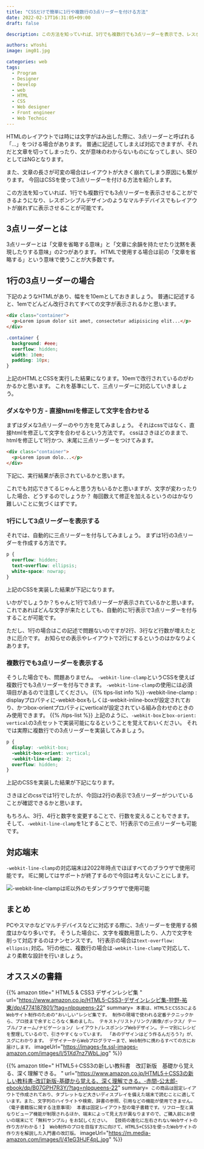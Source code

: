 ```yaml
---
title: "CSSだけで簡単に1行や複数行の3点リーダーを付ける方法"
date: 2022-02-17T16:31:05+09:00
draft: false

description: この方法を知っていれば、1行でも複数行でも3点リーダーを表示でき、レスポンシブルデザインのようなマルチデバイスでもレイアウトが崩れずに表示可能です

authors: wYoshi
image: img01.jpg

categories: web
tags:
  - Program
  - Designer
  - Develop
  - web
  - HTML
  - CSS
  - Web designer
  - Front engineer
  - Web Technic
---
```

HTMLのレイアウトでは時には文字がはみ出した際に、3点リーダーと呼ばれる「…」をつける場合があります。
普通に記述してしまえば対応できますが、それだと文章を切ってしまったり、文が意味のわからないものになってしまい、SEOとしてはNGとなります。

また、文章の長さが可変の場合はレイアウトが大きく崩れてしまう原因にも繋がります。
今回はCSSを使って3点リーダーを付ける方法を紹介します。

この方法を知っていれば、1行でも複数行でも3点リーダーを表示させることができるようになり、レスポンシブルデザインのようなマルチデバイスでもレイアウトが崩れずに表示させることが可能です。

## 3点リーダーとは
3点リーダーとは「文章を省略する意味」と「文章に余韻を持たせたり沈黙を表現したりする意味」の2つがあります。
HTMLで使用する場合は前の「文章を省略する」という意味で使うことが大多数です。

## 1行の3点リーダーの場合
下記のようなHTMLがあり、幅をを10emとしておきましょう。
普通に記述すると、1emでどんどん改行されてすべての文字が表示されるかと思います。
```html
<div class="container">
  <p>Lorem ipsum dolor sit amet, consectetur adipisicing elit...</p>
</div>
```
```css
.container {
  background: #eee;
  overflow: hidden;
  width: 10em;
  padding: 10px;
}
```
上記のHTMLとCSSを実行した結果になります。10emで改行されているのがわかるかと思います。
これを基準にして、三点リーダーに対応していきましょう。
<script async src="//jsfiddle.net/wyoshi/xgoj82nr/3/embed/result,html,css/"></script>

### ダメなやり方 - 直接htmlを修正して文字を合わせる
まずはダメな3点リーダーのやり方を見てみましょう。
それはcssではなく、直接htmlを修正して文字を合わせるという方法です。
cssはさきほどのままで、htmlを修正して1行かつ、末尾に三点リーダーをつけてみます。
```html
<div class="container">
  <p>Lorem ipsum dolo...</p>
</div>
```
下記に、実行結果が表示されているかと思います。
<script async src="//jsfiddle.net/wyoshi/xgoj82nr/8/embed/result,html,css/"></script>
これでも対応できてるじゃんと思う方もいるかと思いますが、文字が変わったりした場合、どうするのでしょうか？
毎回数えて修正を加えるというのはかなり難しいことに気づくはずです。

### 1行にして3点リーダーを表示する
それでは、自動的に三点リーダーを付与してみましょう。
まずは1行の3点リーダーを作成する方法です。
```css
p {
  overflow: hidden;
  text-overflow: ellipsis;
  white-space: nowrap;
}
```
上記のCSSを実装した結果が下記になります。
<script async src="//jsfiddle.net/wyoshi/xgoj82nr/10/embed/result,html,css/"></script>
いかがでしょうか？ちゃんと1行で3点リーダーが表示されているかと思います。
これであればどんな文字が来たとしても、自動的に1行表示で3点リーダーを付与することが可能です。

ただし、1行の場合はこの記述で問題ないのですが2行、3行など行数が増えたときに厄介です。
お知らせの表示やレイアウトで2行にするというのはかなりよくあります。

### 複数行でも3点リーダーを表示する
そうした場合でも、問題ありません。
```-webkit-line-clamp```というCSSを使えば複数行でも3点リーダーを付与できます。
```-webkit-line-clamp```の使用には必須項目があるので注意してください。
{{% tips-list info %}}
-webkit-line-clamp
: displayプロパティに-webkit-boxもしくは-webkit-inline-boxが設定されており、かつbox-orientプロパティにverticalが設定されている組み合わせのときのみ使用できます。
{{% /tips-list %}}
上記のように、```-webkit-box```と```box-orient: vertical```の3点セットで実装可能になるということを覚えておいください。
それでは実際に複数行での3点リーダーを実装してみましょう。
```css
p {
  display: -webkit-box;
  -webkit-box-orient: vertical;
  -webkit-line-clamp: 2;
  overflow: hidden;
}
```
上記のCSSを実装した結果が下記になります。
<script async src="//jsfiddle.net/wyoshi/xgoj82nr/24/embed/result,html,css/"></script>
さきほどのcssでは1行でしたが、今回は2行の表示で3点リーダーがついていることが確認できるかと思います。

もちろん、3行、4行と数字を変更することで、行数を変えることもできます。
そして、```-webkit-line-clamp```を1とすることで、1行表示での三点リーダーも可能です。

## 対応端末
```-webkit-line-clamp```の対応端末は2022年時点でほぼすべてのブラウザで使用可能です。
IEに関してはサポートが終了するので今回は考えないことにします。

![-webkit-line-clampはIE以外のモダンブラウザで使用可能](img01.jpg)

 
## まとめ
PCやスマホなどマルチデバイスなどに対応する際に、3点リーダーを使用する頻度はかなり多いです。
そうした場合に、文字を複数用意したり、人力で文字を削って対応するのはナンセンスです。
1行表示の場合は```text-overflow: ellipsis;```対応。1行の他に、複数行の場合は```-webkit-line-clamp```で対応して、より柔軟な設計を行いましょう。

## オススメの書籍
{{% amazon title=" HTML5 & CSS3 デザインレシピ集 " url="https://www.amazon.co.jp/HTML5-CSS3-デザインレシピ集-狩野-祐東/dp/4774187801/?tag=nlpqueens-22" summary=` 本書は、HTML5とCSS3によるWebサイト制作のための"おいしい"レシピ集です。 制作の現場で使われる定番テクニックから、プロ技まで余すところなく集めました。 テキスト/リスト/リンク/画像/ボックス/ テーブル/フォーム/ナビゲーション/ レイアウト/レスポンシブWebデザイン… テーマ別にレシピを整理しているので、引きやすくなっています。 「あのデザインはどう作るんだろう?」が、スグにわかります。 デザイナーからWebプログラマーまで、Web制作に携わるすべての方にお届けします。` imageUrl="https://images-fe.ssl-images-amazon.com/images/I/51Xd7nz7WbL.jpg" %}}

{{% amazon title=" HTML5＋CSS3の新しい教科書　改訂新版　基礎から覚える、深く理解できる。 " url="https://www.amazon.co.jp/HTML5＋CSS3の新しい教科書-改訂新版-基礎から覚える、深く理解できる。-赤間-公太郎-ebook/dp/B07GPH7R3Y/?tag=nlpqueens-22" summary=` この商品は固定レイアウトで作成されており、タブレットなど大きいディスプレイを備えた端末で読むことに適しています。また、文字列のハイライトや検索、辞書の参照、引用などの機能が使用できません。 〈電子書籍版に関する注意事項〉 本書は固定レイアウト型の電子書籍です。リフロー型と異なりビューア機能が制限されるほか、端末によって見え方が異なりますので、ご購入前にお使いの端末にて「無料サンプル」をお試しください。 【技術の進化に左右されないWebサイトの作り方がわかる！】 Web制作のプロを目指す方に向けて、HTML5+CSS3を使ったWebサイトの作り方を解説した入門書の改訂版。` imageUrl="https://m.media-amazon.com/images/I/41eG3HJF4pL.jpg" %}}
